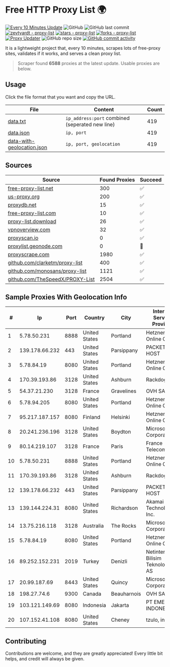 
# Free HTTP Proxy List 🌍

[![Every 10 Minutes Update](https://github.com/mertguvencli/http-proxy-list/actions/workflows/main.yml/badge.svg?branch=main)](https://github.com/mertguvencli/http-proxy-list/actions/workflows/main.yml)
![GitHub](https://img.shields.io/github/license/mertguvencli/http-proxy-list)
![GitHub last commit](https://img.shields.io/github/last-commit/mertguvencli/http-proxy-list)
[![zevtyardt - proxy-list](https://img.shields.io/static/v1?label=zevtyardt&message=proxy-list&color=blue&logo=github)](https://github.com/zevtyardt/proxy-list "Go to GitHub repo")
[![stars - proxy-list](https://img.shields.io/github/stars/zevtyardt/proxy-list?style=social)](https://github.com/zevtyardt/proxy-list)
[![forks - proxy-list](https://img.shields.io/github/forks/zevtyardt/proxy-list?style=social)](https://github.com/zevtyardt/proxy-list)
[![Proxy Updater](https://github.com/zevtyardt/proxy-list/workflows/Proxy%20Updater/badge.svg)](https://github.com/zevtyardt/proxy-list/actions?query=workflow:"Proxy+Updater")
![GitHub repo size](https://img.shields.io/github/repo-size/zevtyardt/proxy-list)
[![GitHub commit activity](https://img.shields.io/github/commit-activity/m/zevtyardt/proxy-list?logo=commits)](https://github.com/zevtyardt/proxy-list/commits/main)

It is a lightweight project that, every 10 minutes, scrapes lots of free-proxy sites, validates if it works, and serves a clean proxy list.

> Scraper found **6588** proxies at the latest update. Usable proxies are below.

## Usage

Click the file format that you want and copy the URL.

|File|Content|Count|
|----|-------|-----|
|[data.txt](https://raw.githubusercontent.com/mertguvencli/http-proxy-list/main/proxy-list/data.txt)|`ip_address:port` combined (seperated new line)|419|
|[data.json](https://raw.githubusercontent.com/mertguvencli/http-proxy-list/main/proxy-list/data.json)|`ip, port`|419|
|[data-with-geolocation.json](https://raw.githubusercontent.com/mertguvencli/http-proxy-list/main/proxy-list/data-with-geolocation.json)|`ip, port, geolocation`|419|

## Sources

|Source|Found Proxies|Succeed|
|------|-------------|-------|
|[free-proxy-list.net](https://free-proxy-list.net)|300|✅|
|[us-proxy.org](https://www.us-proxy.org)|200|✅|
|[proxydb.net](http://proxydb.net)|15|✅|
|[free-proxy-list.com](https://free-proxy-list.com/?page=&port=&type%5B%5D=http&type%5B%5D=https&up_time=0&search=Search)|10|✅|
|[proxy-list.download](https://www.proxy-list.download/HTTP)|26|✅|
|[vpnoverview.com](https://vpnoverview.com/privacy/anonymous-browsing/free-proxy-servers)|32|✅|
|[proxyscan.io](https://www.proxyscan.io)|0|✅|
|[proxylist.geonode.com](https://proxylist.geonode.com/api/proxy-list?limit=300&page=1&sort_by=lastChecked&sort_type=desc&protocols=http,https)|0|🚫|
|[proxyscrape.com](https://api.proxyscrape.com/v2/?request=displayproxies&protocol=http&timeout=10000&country=all&ssl=all&anonymity=all)|1980|✅|
|[github.com/clarketm/proxy-list](https://raw.githubusercontent.com/clarketm/proxy-list/master/proxy-list-raw.txt)|400|✅|
|[github.com/monosans/proxy-list](https://raw.githubusercontent.com/monosans/proxy-list/main/proxies/http.txt)|1121|✅|
|[github.com/TheSpeedX/PROXY-List](https://raw.githubusercontent.com/TheSpeedX/PROXY-List/master/http.txt)|2504|✅|


## Sample Proxies With Geolocation Info

|#|Ip|Port|Country|City|Internet Service Provider|
|-|--|----|-------|----|-------------------------|
|1|5.78.50.231|8888|United States|Portland|Hetzner Online GmbH|
|2|139.178.66.232|443|United States|Parsippany|PACKET-HOST|
|3|5.78.84.19|8080|United States|Portland|Hetzner Online GmbH|
|4|170.39.193.86|3128|United States|Ashburn|Rackdog, LLC|
|5|54.37.21.230|3128|France|Gravelines|OVH SAS|
|6|5.78.94.205|8080|United States|Portland|Hetzner Online GmbH|
|7|95.217.187.157|8080|Finland|Helsinki|Hetzner Online GmbH|
|8|20.241.236.196|3128|United States|Boydton|Microsoft Corporation|
|9|80.14.219.107|3128|France|Paris|France Telecom|
|10|5.78.50.231|8888|United States|Portland|Hetzner Online GmbH|
|11|170.39.193.86|3128|United States|Ashburn|Rackdog, LLC|
|12|139.178.66.232|443|United States|Parsippany|PACKET-HOST|
|13|139.144.224.31|8080|United States|Richardson|Akamai Technologies, Inc.|
|14|13.75.216.118|3128|Australia|The Rocks|Microsoft Corporation|
|15|5.78.84.19|8080|United States|Portland|Hetzner Online GmbH|
|16|89.252.152.231|2019|Turkey|Denizli|Netinternet Bilisim Teknolojileri AS|
|17|20.99.187.69|8443|United States|Quincy|Microsoft Corporation|
|18|198.27.74.6|9300|Canada|Beauharnois|OVH SAS|
|19|103.121.149.69|8080|Indonesia|Jakarta|PT EMERIO INDONESIA|
|20|107.152.41.108|8080|United States|Cheney|tzulo, inc.|



## Contributing

Contributions are welcome, and they are greatly appreciated! Every
little bit helps, and credit will always be given.

